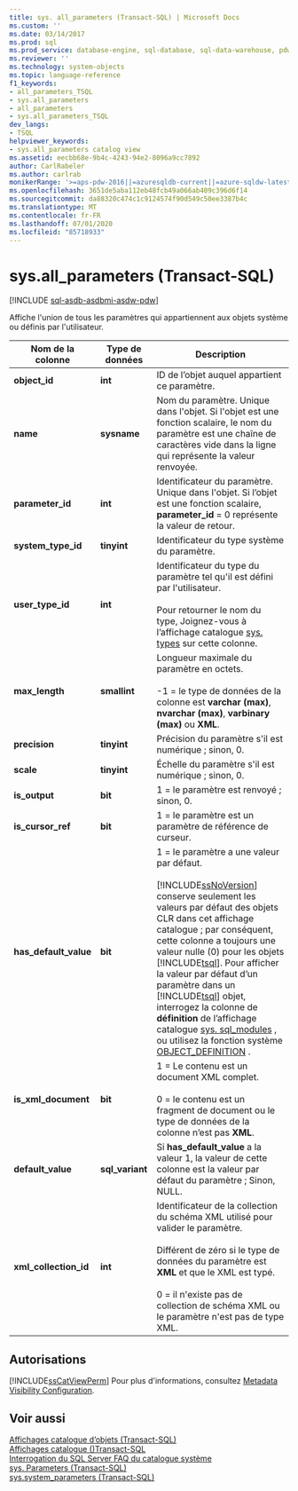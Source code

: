 ```yaml
---
title: sys. all_parameters (Transact-SQL) | Microsoft Docs
ms.custom: ''
ms.date: 03/14/2017
ms.prod: sql
ms.prod_service: database-engine, sql-database, sql-data-warehouse, pdw
ms.reviewer: ''
ms.technology: system-objects
ms.topic: language-reference
f1_keywords:
- all_parameters_TSQL
- sys.all_parameters
- all_parameters
- sys.all_parameters_TSQL
dev_langs:
- TSQL
helpviewer_keywords:
- sys.all_parameters catalog view
ms.assetid: eecbb68e-9b4c-4243-94e2-8096a9cc7892
author: CarlRabeler
ms.author: carlrab
monikerRange: '>=aps-pdw-2016||=azuresqldb-current||=azure-sqldw-latest||>=sql-server-2016||=sqlallproducts-allversions||>=sql-server-linux-2017||=azuresqldb-mi-current'
ms.openlocfilehash: 3651de5aba112eb48fcb49a066ab409c396d6f14
ms.sourcegitcommit: da88320c474c1c9124574f90d549c50ee3387b4c
ms.translationtype: MT
ms.contentlocale: fr-FR
ms.lasthandoff: 07/01/2020
ms.locfileid: "85718933"
---
```

# <a name="sysall_parameters-transact-sql"></a>sys.all_parameters (Transact-SQL)
[!INCLUDE [sql-asdb-asdbmi-asdw-pdw](../../includes/applies-to-version/sql-asdb-asdbmi-asdw-pdw.md)]

  Affiche l'union de tous les paramètres qui appartiennent aux objets système ou définis par l'utilisateur.  
  
|Nom de la colonne|Type de données|Description|  
|-----------------|---------------|-----------------|  
|**object_id**|**int**|ID de l’objet auquel appartient ce paramètre.|  
|**name**|**sysname**|Nom du paramètre. Unique dans l'objet. Si l'objet est une fonction scalaire, le nom du paramètre est une chaîne de caractères vide dans la ligne qui représente la valeur renvoyée.|  
|**parameter_id**|**int**|Identificateur du paramètre. Unique dans l'objet. Si l’objet est une fonction scalaire, **parameter_id** = 0 représente la valeur de retour.|  
|**system_type_id**|**tinyint**|Identificateur du type système du paramètre.|  
|**user_type_id**|**int**|Identificateur du type du paramètre tel qu'il est défini par l'utilisateur.<br /><br /> Pour retourner le nom du type, Joignez-vous à l’affichage catalogue [sys. types](../../relational-databases/system-catalog-views/sys-types-transact-sql.md) sur cette colonne.|  
|**max_length**|**smallint**|Longueur maximale du paramètre en octets.<br /><br /> -1 = le type de données de la colonne est **varchar (max)**, **nvarchar (max)**, **varbinary (max)** ou **XML**.|  
|**precision**|**tinyint**|Précision du paramètre s'il est numérique ; sinon, 0.|  
|**scale**|**tinyint**|Échelle du paramètre s'il est numérique ; sinon, 0.|  
|**is_output**|**bit**|1 = le paramètre est renvoyé ; sinon, 0.|  
|**is_cursor_ref**|**bit**|1 = le paramètre est un paramètre de référence de curseur.|  
|**has_default_value**|**bit**|1 = le paramètre a une valeur par défaut.<br /><br /> [!INCLUDE[ssNoVersion](../../includes/ssnoversion-md.md)] conserve seulement les valeurs par défaut des objets CLR dans cet affichage catalogue ; par conséquent, cette colonne a toujours une valeur nulle (0) pour les objets [!INCLUDE[tsql](../../includes/tsql-md.md)]. Pour afficher la valeur par défaut d’un paramètre dans un [!INCLUDE[tsql](../../includes/tsql-md.md)] objet, interrogez la colonne de **définition** de l’affichage catalogue [sys. sql_modules](../../relational-databases/system-catalog-views/sys-sql-modules-transact-sql.md) , ou utilisez la fonction système [OBJECT_DEFINITION](../../t-sql/functions/object-definition-transact-sql.md) .|  
|**is_xml_document**|**bit**|1 = Le contenu est un document XML complet.<br /><br /> 0 = le contenu est un fragment de document ou le type de données de la colonne n’est pas **XML**.|  
|**default_value**|**sql_variant**|Si **has_default_value** a la valeur 1, la valeur de cette colonne est la valeur par défaut du paramètre ; Sinon, NULL.|  
|**xml_collection_id**|**int**|Identificateur de la collection du schéma XML utilisé pour valider le paramètre.<br /><br /> Différent de zéro si le type de données du paramètre est **XML** et que le XML est typé.<br /><br /> 0 = il n'existe pas de collection de schéma XML ou le paramètre n'est pas de type XML.|  
  
## <a name="permissions"></a>Autorisations  
 [!INCLUDE[ssCatViewPerm](../../includes/sscatviewperm-md.md)] Pour plus d'informations, consultez [Metadata Visibility Configuration](../../relational-databases/security/metadata-visibility-configuration.md).  
  
## <a name="see-also"></a>Voir aussi  
 [Affichages catalogue d’objets &#40;Transact-SQL&#41;](../../relational-databases/system-catalog-views/object-catalog-views-transact-sql.md)   
 [Affichages catalogue &#40;&#41;Transact-SQL](../../relational-databases/system-catalog-views/catalog-views-transact-sql.md)   
 [Interrogation du SQL Server FAQ du catalogue système](../../relational-databases/system-catalog-views/querying-the-sql-server-system-catalog-faq.md)   
 [sys. Parameters &#40;Transact-SQL&#41;](../../relational-databases/system-catalog-views/sys-parameters-transact-sql.md)   
 [sys.system_parameters &#40;Transact-SQL&#41;](../../relational-databases/system-catalog-views/sys-system-parameters-transact-sql.md)  
  
  
